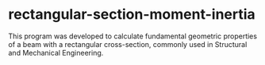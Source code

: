 # rectangular-section-moment-inertia
This program was developed to calculate fundamental geometric properties of a beam with a rectangular cross-section, commonly used in Structural and Mechanical Engineering.
